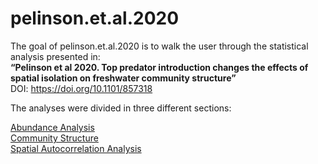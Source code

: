 
<!-- README.md is generated from README.Rmd. Please edit that file -->

# pelinson.et.al.2020

<!-- badges: start -->

<!-- badges: end -->

The goal of pelinson.et.al.2020 is to walk the user through the
statistical analysis presented in:  
**“Pelinson et al 2020. Top predator introduction changes the effects of
spatial isolation on freshwater community structure”**  
DOI: <https://doi.org/10.1101/857318>

The analyses were divided in three different sections:

[Abundance
Analysis](https://github.com/RodolfoPelinson/pelinson.et.al.2020/blob/master/Abundance%20Analysis/abundance-analysis.md)  
[Community
Structure](https://github.com/RodolfoPelinson/pelinson.et.al.2020/blob/master/Community%20Structure/Community-Structure.md)  
[Spatial Autocorrelation
Analysis](https://github.com/RodolfoPelinson/pelinson.et.al.2020/blob/master/Spatial%20Autocorrelation%20Analysis/Spatial-Autocorrelation-Analysis.md)
